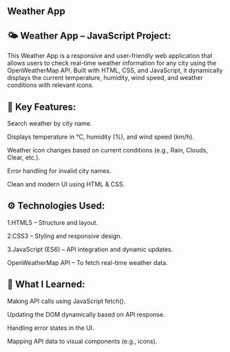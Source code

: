 Weather App
------------

🌤️ Weather App – JavaScript Project:
   ---------------------------------
This Weather App is a responsive and user-friendly web application that allows users to check real-time weather information for any city using the OpenWeatherMap API. Built with HTML, CSS, and JavaScript, it dynamically displays the current temperature, humidity, wind speed, and weather conditions with relevant icons.

🔑 Key Features:
  --------------------

Search weather by city name.

Displays temperature in °C, humidity (%), and wind speed (km/h).

Weather icon changes based on current conditions (e.g., Rain, Clouds, Clear, etc.).

Error handling for invalid city names.

Clean and modern UI using HTML & CSS.

⚙️ Technologies Used:
  ---------------------
  
1.HTML5 – Structure and layout.

2.CSS3 – Styling and responsive design.

3.JavaScript (ES6) – API integration and dynamic updates.

OpenWeatherMap API – To fetch real-time weather data.

🧠 What I Learned:
   ----------------
Making API calls using JavaScript fetch().

Updating the DOM dynamically based on API response.

Handling error states in the UI.

Mapping API data to visual components (e.g., icons).
